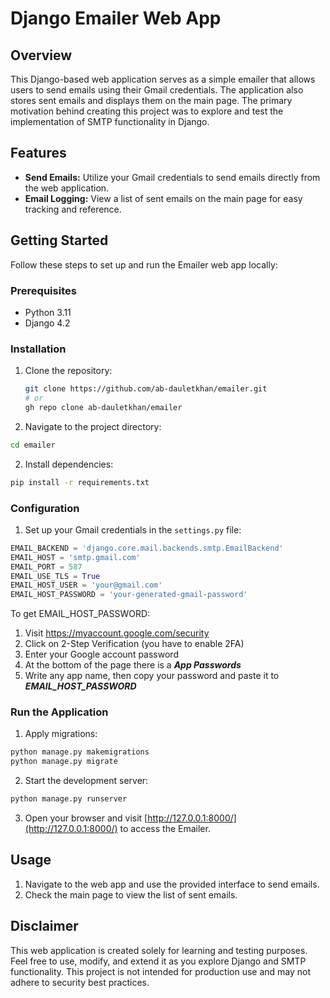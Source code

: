 # Django Emailer Web App

## Overview

This Django-based web application serves as a simple emailer that allows users to send emails using their Gmail credentials. The application also stores sent emails and displays them on the main page. The primary motivation behind creating this project was to explore and test the implementation of SMTP functionality in Django.

## Features

- **Send Emails:** Utilize your Gmail credentials to send emails directly from the web application.
- **Email Logging:** View a list of sent emails on the main page for easy tracking and reference.

## Getting Started

Follow these steps to set up and run the Emailer web app locally:

### Prerequisites

- Python 3.11
- Django 4.2

### Installation

1. Clone the repository:

   ```zsh
   git clone https://github.com/ab-dauletkhan/emailer.git
   # or
   gh repo clone ab-dauletkhan/emailer
   ```

 
1. Navigate to the project directory:

```zsh
cd emailer
``` 
2. Install dependencies:

```zsh
pip install -r requirements.txt
```
### Configuration 
1. Set up your Gmail credentials in the `settings.py` file:

```python
EMAIL_BACKEND = 'django.core.mail.backends.smtp.EmailBackend'
EMAIL_HOST = 'smtp.gmail.com'
EMAIL_PORT = 587
EMAIL_USE_TLS = True
EMAIL_HOST_USER = 'your@gmail.com'
EMAIL_HOST_PASSWORD = 'your-generated-gmail-password'
```
To get EMAIL_HOST_PASSWORD: 
1. Visit https://myaccount.google.com/security
2. Click on 2-Step Verification (you have to enable 2FA)
3. Enter your Google account password
4. At the bottom of the page there is a ***App Passwords***
5. Write any app name, then copy your password and paste it to ***EMAIL_HOST_PASSWORD***

### Run the Application 
1. Apply migrations:

```zsh
python manage.py makemigrations
python manage.py migrate
``` 
2. Start the development server:

```zsh
python manage.py runserver
``` 
3. Open your browser and visit [http://127.0.0.1:8000/](http://127.0.0.1:8000/)  to access the Emailer.
## Usage
1. Navigate to the web app and use the provided interface to send emails.
2. Check the main page to view the list of sent emails.


## Disclaimer

This web application is created solely for learning and testing purposes. Feel free to use, modify, and extend it as you explore Django and SMTP functionality. This project is not intended for production use and may not adhere to security best practices.
